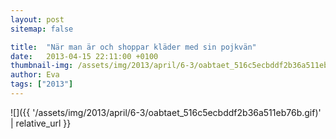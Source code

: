 ```yaml
---
layout: post
sitemap: false

title:  "När man är och shoppar kläder med sin pojkvän"
date:   2013-04-15 22:11:00 +0100
thumbnail-img: /assets/img/2013/april/6-3/oabtaet_516c5ecbddf2b36a511eb76b.gif
author: Eva
tags: ["2013"]
---
```




![]({{ '/assets/img/2013/april/6-3/oabtaet_516c5ecbddf2b36a511eb76b.gif)'  | relative_url }}

